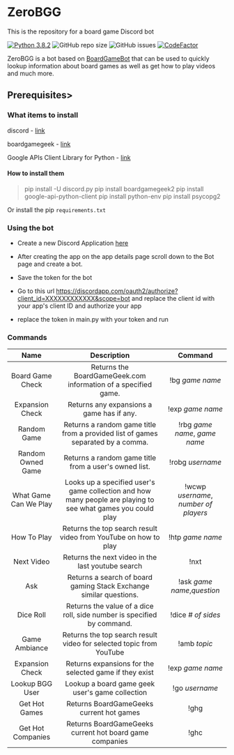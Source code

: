 # ZeroBGG

This is the repository for a board game Discord bot

[![Python 3.8.2](https://img.shields.io/badge/python-3.8.2-blue.svg)](https://www.python.org/downloads/release/python-382/)  ![GitHub repo size](https://img.shields.io/github/repo-size/HedonisticDrive/ZeroBGG.svg) ![GitHub issues](https://img.shields.io/github/issues-raw/HedonisticDrive/ZeroBGG.svg)
[![CodeFactor](https://www.codefactor.io/repository/github/hedonisticdrive/zerobgg/badge)](https://www.codefactor.io/repository/github/hedonisticdrive/zerobgg)

ZeroBGG is a bot based on [BoardGameBot](https://github.com/matta174/BoardGameBot) that can be used to quickly lookup information about board games as well as get how to play videos and much more.

## Prerequisites>

### What items to install

discord - [link](https://github.com/Rapptz/discord.py)

boardgamegeek - [link](https://github.com/lcosmin/boardgamegeek)

Google APIs Client Library for Python - [link](https://developers.google.com/api-client-library/python/start/installation)


#### How to install them

>pip install -U discord.py
>pip install boardgamegeek2
>pip install google-api-python-client
>pip install python-env
>pip install psycopg2

Or install the pip `requirements.txt`

### Using the bot

* Create a new Discord Application [here](https://discordapp.com/developers/applications/)

* After creating the app on the app details page scroll down to the Bot page and create a bot.

* Save the token for the bot

* Go to this url https://discordapp.com/oauth2/authorize?client_id=XXXXXXXXXXXX&scope=bot and replace the client id with your app's client ID and authorize your app

* replace the token in main.py with your token and run

### Commands

| Name        | Description           | Command  |
| :-------------: |:-------------:| :-----:|
| Board Game Check      | Returns the BoardGameGeek.com  information of a specified game. | !bg *game name* |
| Expansion Check| Returns any expansions a game has if any. | !exp *game name* |
| Random Game     | Returns a random game title from a provided list of games separated by a comma.   |   !rbg *game name*, *game name* |
| Random Owned Game | Returns a random game title from a user's owned list.  | !robg *username*|
| What Game Can We Play | Looks up a specified user's game collection and how many people are playing to see what games you could play |!wcwp *username*, *number of players*|
| How To Play | Returns the top search result video from YouTube on how to play |  !htp *game name* |
| Next Video | Returns the next video in the last youtube search | !nxt |
| Ask | Returns a search of board gaming Stack Exchange similar questions.  |!ask *game name*,*question* |
| Dice Roll | Returns the value of a dice roll, side number is specified by command. | !dice *# of sides* |
| Game Ambiance | Returns the top search result video for selected topic from YouTube | !amb *topic* |
| Expansion Check | Returns expansions for the selected game if they exist | !exp *game name* |
| Lookup BGG User| Lookup a board game geek user's game collection  | !go *username* |
| Get Hot Games | Returns BoardGameGeeks current hot games | !ghg |
| Get Hot Companies | Returns BoardGameGeeks current hot board game companies | !ghc |